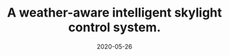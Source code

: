 ---
title: "A weather-aware intelligent skylight control system."
collection: publications
permalink: /publication/patent-1
date: 2020-05-26
level: patent
venue: 'CN patent'
link: 'https://www.cnipa.gov.cn/'
citation: 'B. Jia, Q. Hu, <b>B. Wang</b>. A weather-aware intelligent skylight control system[P]. China: CN202010452971.5, 2020-05-26.'
---